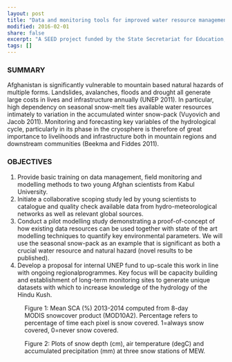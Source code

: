 ```yaml
---
layout: post
title: "Data and monitoring tools for improved water resource management Afghanistan [2016]"
modified: 2016-02-01
share: false
excerpt: "A SEED project funded by the State Secretariat for Education, Research and Innovation/ ETH "
tags: []
---
```


### SUMMARY

Afghanistan is significantly vulnerable to mountain based natural hazards of multiple forms. Landslides,
avalanches, floods and drought all generate large costs in lives and infrastructure annually (UNEP 2011). In
particular, high dependency on seasonal snow-melt ties available water resources intimately to variation in
the accumulated winter snow-pack (Vuyovich and Jacob 2011). Monitoring and forecasting key variables of
the hydrological cycle, particularly in its phase in the cryosphere is therefore of great importance to
livelihoods and infrastructure both in mountain regions and downstream communities (Beekma and Fiddes
2011).

### OBJECTIVES

1. Provide basic training on data management, field monitoring and modelling methods to two young
Afghan scientists from Kabul University.
2. Initiate a collaborative scoping study led by young scientists to catalogue and quality check available
data from hydro-meteorological networks as well as relevant global sources.
3. Conduct a pilot modelling study demonstrating a proof-of-concept of how existing data resources
can be used together with state of the art modelling techniques to quantify key environmental
parameters. We will use the seasonal snow-pack as an example that is significant as both a crucial
water resource and natural hazard (novel results to be published).
4. Develop a proposal for internal UNEP fund to up-scale this work in line with ongoing regionalprogrammes. Key focus will be capacity building and establishment of long-term monitoring sites to
generate unique datasets with which to increase knowledge of the hydrology of the Hindu Kush.


<figure>
  <img src="{{ site.url }}{{ site.baseurl }}/images/seedAfg2016/sca.jpg" alt="">
  <figcaption>Figure 1: Mean SCA (%) 2013-2014 computed from 8-day MODIS snowcover product
(MOD10A2). Percentage refers to percentage of time each pixel is snow covered. 1=always snow
covered, 0=never snow covered.</figcaption>
</figure> 

<figure>
  <img src="{{ site.url }}{{ site.baseurl }}/images/seedAfg2016/Rplot001.jpeg" alt="">
  <figcaption>Figure 2: Plots of snow depth (cm), air temperature (degC) and accumulated precipitation (mm) at
three snow stations of MEW.</figcaption>
</figure> 
